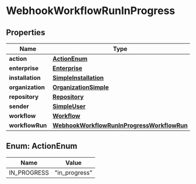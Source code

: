 

# WebhookWorkflowRunInProgress


## Properties

| Name | Type | Description | Notes |
|------------ | ------------- | ------------- | -------------|
|**action** | [**ActionEnum**](#ActionEnum) |  |  |
|**enterprise** | [**Enterprise**](Enterprise.md) |  |  [optional] |
|**installation** | [**SimpleInstallation**](SimpleInstallation.md) |  |  [optional] |
|**organization** | [**OrganizationSimple**](OrganizationSimple.md) |  |  [optional] |
|**repository** | [**Repository**](Repository.md) |  |  |
|**sender** | [**SimpleUser**](SimpleUser.md) |  |  |
|**workflow** | [**Workflow**](Workflow.md) |  |  |
|**workflowRun** | [**WebhookWorkflowRunInProgressWorkflowRun**](WebhookWorkflowRunInProgressWorkflowRun.md) |  |  |



## Enum: ActionEnum

| Name | Value |
|---- | -----|
| IN_PROGRESS | &quot;in_progress&quot; |



